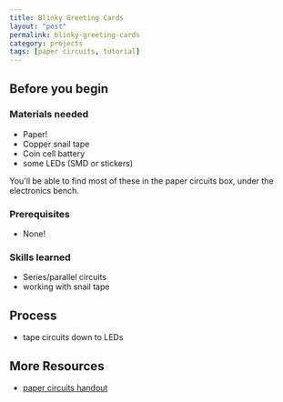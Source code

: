 ```yaml
---
title: Blinky Greeting Cards
layout: "post"
permalink: blinky-greeting-cards
category: projects
tags: [paper circuits, tutorial]
---
```


## Before you begin

### Materials needed

- Paper!
- Copper snail tape
- Coin cell battery
- some LEDs (SMD or stickers)

You'll be able to find most of these in the paper circuits box, under the electronics bench.

### Prerequisites

- None!

### Skills learned

- Series/parallel circuits
- working with snail tape

## Process

- tape circuits down to LEDs

## More Resources

- [paper circuits handout](/paper-circuits)